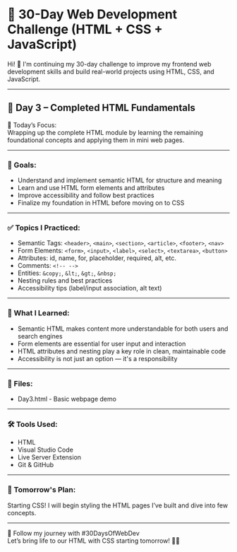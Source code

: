 # 🚀 30-Day Web Development Challenge (HTML + CSS + JavaScript)

Hi! 👋 I'm continuing my 30-day challenge to improve my frontend web development skills and build real-world projects using HTML, CSS, and JavaScript.

---

## 🧱 Day 3 – Completed HTML Fundamentals

📌 Today’s Focus:  
Wrapping up the complete HTML module by learning the remaining foundational concepts and applying them in mini web pages.

---

### 🎯 Goals:
- Understand and implement semantic HTML for structure and meaning
- Learn and use HTML form elements and attributes
- Improve accessibility and follow best practices
- Finalize my foundation in HTML before moving on to CSS

---

### ✅ Topics I Practiced:
- Semantic Tags: `<header>`, `<main>`, `<section>`, `<article>`, `<footer>`, `<nav>`
- Form Elements: `<form>`, `<input>`, `<label>`, `<select>`, `<textarea>`, `<button>`
- Attributes: id, name, for, placeholder, required, alt, etc.
- Comments: `<!-- -->`
- Entities: `&copy;`, `&lt;`, `&gt;`, `&nbsp;`
- Nesting rules and best practices
- Accessibility tips (label/input association, alt text)

---

### 🧠 What I Learned:
- Semantic HTML makes content more understandable for both users and search engines
- Form elements are essential for user input and interaction
- HTML attributes and nesting play a key role in clean, maintainable code
- Accessibility is not just an option — it's a responsibility

---

### 📁 Files:
- Day3.html - Basic webpage demo

---

### 🛠️ Tools Used:
- HTML
- Visual Studio Code
- Live Server Extension
- Git & GitHub

---

### 📌 Tomorrow's Plan:
Starting CSS! I will begin styling the HTML pages I’ve built and dive into few concepts.

---

🔖 Follow my journey with #30DaysOfWebDev  
Let’s bring life to our HTML with CSS starting tomorrow! 🎨💪